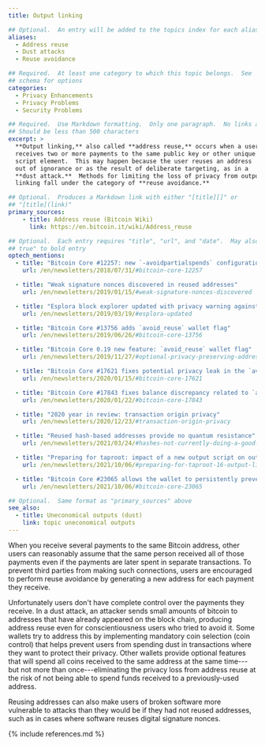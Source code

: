 ```yaml
---
title: Output linking

## Optional.  An entry will be added to the topics index for each alias
aliases:
  - Address reuse
  - Dust attacks
  - Reuse avoidance

## Required.  At least one category to which this topic belongs.  See
## schema for options
categories:
  - Privacy Enhancements
  - Privacy Problems
  - Security Problems

## Required.  Use Markdown formatting.  Only one paragraph.  No links allowed.
## Should be less than 500 characters
excerpt: >
  **Output linking,** also called **address reuse,** occurs when a user
  receives two or more payments to the same public key or other unique
  script element.  This may happen because the user reuses an address
  out of ignorance or as the result of deliberate targeting, as in a
  **dust attack.**  Methods for limiting the loss of privacy from output
  linking fall under the category of **reuse avoidance.**

## Optional.  Produces a Markdown link with either "[title][]" or
## "[title](link)"
primary_sources:
    - title: Address reuse (Bitcoin Wiki)
      link: https://en.bitcoin.it/wiki/Address_reuse

## Optional.  Each entry requires "title", "url", and "date".  May also use "feature:
## true" to bold entry
optech_mentions:
  - title: "Bitcoin Core #12257: new `-avoidpartialspends` configuration option"
    url: /en/newsletters/2018/07/31/#bitcoin-core-12257

  - title: "Weak signature nonces discovered in reused addresses"
    url: /en/newsletters/2019/01/15/#weak-signature-nonces-discovered

  - title: "Esplora block explorer updated with privacy warning against address reuse"
    url: /en/newsletters/2019/03/19/#esplora-updated

  - title: "Bitcoin Core #13756 adds `avoid_reuse` wallet flag"
    url: /en/newsletters/2019/06/26/#bitcoin-core-13756

  - title: "Bitcoin Core 0.19 new feature: `avoid_reuse` wallet flag"
    url: /en/newsletters/2019/11/27/#optional-privacy-preserving-address-management

  - title: "Bitcoin Core #17621 fixes potential privacy leak in the `avoid_reuse` flag"
    url: /en/newsletters/2020/01/15/#bitcoin-core-17621

  - title: "Bitcoin Core #17843 fixes balance discrepancy related to `avoid_reuse` flag"
    url: /en/newsletters/2020/01/22/#bitcoin-core-17843

  - title: "2020 year in review: transaction origin privacy"
    url: /en/newsletters/2020/12/23/#transaction-origin-privacy

  - title: "Reused hash-based addresses provide no quantum resistance"
    url: /en/newsletters/2021/03/24/#hashes-not-currently-doing-a-good-job-at-qc-resistance

  - title: "Preparing for taproot: impact of a new output script on output linkability"
    url: /en/newsletters/2021/10/06/#preparing-for-taproot-16-output-linking

  - title: "Bitcoin Core #23065 allows the wallet to persistently prevent spending of spam UTXOs"
    url: /en/newsletters/2021/10/06/#bitcoin-core-23065

## Optional.  Same format as "primary_sources" above
see_also:
  - title: Uneconomical outputs (dust)
    link: topic uneconomical outputs
---
```

When you receive several payments to the same Bitcoin address, other
users can reasonably assume that the same person received all of those
payments even if the payments are later spent in separate
transactions.  To prevent third parties from making such connections,
users are encouraged to perform reuse avoidance by generating a new
address for each payment they receive.

Unfortunately users don't have complete control over the payments they
receive.  In a dust attack, an attacker sends small amounts of bitcoin
to addresses that have already appeared on the block chain, producing
address reuse even for conscientiousness users who tried to avoid it.  Some
wallets try to address this by implementing mandatory coin selection
(coin control) that helps prevent users from spending dust in
transactions where they want to protect their privacy.  Other wallets
provide optional features that will spend all coins received to the
same address at the same time---but not more than once---eliminating
the privacy loss from address reuse at the risk of not being able to
spend funds received to a previously-used address.

Reusing addresses can also make users of broken software more
vulnerable to attacks than they would be if they had not reused
addresses, such as in cases where software reuses digital signature
nonces.

{% include references.md %}
